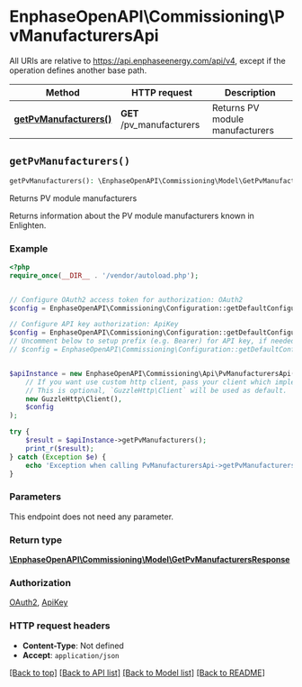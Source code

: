 # EnphaseOpenAPI\Commissioning\PvManufacturersApi

All URIs are relative to https://api.enphaseenergy.com/api/v4, except if the operation defines another base path.

| Method | HTTP request | Description |
| ------------- | ------------- | ------------- |
| [**getPvManufacturers()**](PvManufacturersApi.md#getPvManufacturers) | **GET** /pv_manufacturers | Returns PV module manufacturers |


## `getPvManufacturers()`

```php
getPvManufacturers(): \EnphaseOpenAPI\Commissioning\Model\GetPvManufacturersResponse
```

Returns PV module manufacturers

Returns information about the PV module manufacturers known in Enlighten.

### Example

```php
<?php
require_once(__DIR__ . '/vendor/autoload.php');


// Configure OAuth2 access token for authorization: OAuth2
$config = EnphaseOpenAPI\Commissioning\Configuration::getDefaultConfiguration()->setAccessToken('YOUR_ACCESS_TOKEN');

// Configure API key authorization: ApiKey
$config = EnphaseOpenAPI\Commissioning\Configuration::getDefaultConfiguration()->setApiKey('key', 'YOUR_API_KEY');
// Uncomment below to setup prefix (e.g. Bearer) for API key, if needed
// $config = EnphaseOpenAPI\Commissioning\Configuration::getDefaultConfiguration()->setApiKeyPrefix('key', 'Bearer');


$apiInstance = new EnphaseOpenAPI\Commissioning\Api\PvManufacturersApi(
    // If you want use custom http client, pass your client which implements `GuzzleHttp\ClientInterface`.
    // This is optional, `GuzzleHttp\Client` will be used as default.
    new GuzzleHttp\Client(),
    $config
);

try {
    $result = $apiInstance->getPvManufacturers();
    print_r($result);
} catch (Exception $e) {
    echo 'Exception when calling PvManufacturersApi->getPvManufacturers: ', $e->getMessage(), PHP_EOL;
}
```

### Parameters

This endpoint does not need any parameter.

### Return type

[**\EnphaseOpenAPI\Commissioning\Model\GetPvManufacturersResponse**](../Model/GetPvManufacturersResponse.md)

### Authorization

[OAuth2](../../README.md#OAuth2), [ApiKey](../../README.md#ApiKey)

### HTTP request headers

- **Content-Type**: Not defined
- **Accept**: `application/json`

[[Back to top]](#) [[Back to API list]](../../README.md#endpoints)
[[Back to Model list]](../../README.md#models)
[[Back to README]](../../README.md)
